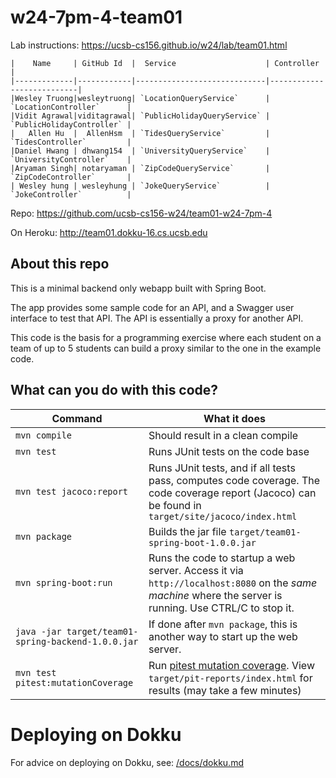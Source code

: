 # w24-7pm-4-team01

Lab instructions: <https://ucsb-cs156.github.io/w24/lab/team01.html>


```
|    Name     | GitHub Id  |  Service                    | Controller                |
|-------------|------------|-----------------------------|---------------------------|
|Wesley Truong|wesleytruong| `LocationQueryService`      | `LocationController`      |
|Vidit Agrawal|viditagrawal| `PublicHolidayQueryService` | `PublicHolidayController` |
|   Allen Hu  |  AllenHsm  | `TidesQueryService`         | `TidesController`         |
|Daniel Hwang | dhwang154  | `UniversityQueryService`    | `UniversityController`    |
|Aryaman Singh| notaryaman | `ZipCodeQueryService`       | `ZipCodeController`       |
| Wesley hung | wesleyhung | `JokeQueryService`          | `JokeController`          |
```


Repo: https://github.com/ucsb-cs156-w24/team01-w24-7pm-4

On Heroku: http://team01.dokku-16.cs.ucsb.edu

## About this repo

This is a minimal backend only webapp built with Spring Boot.

The app provides some sample code for an API, and a Swagger user interface
to test that API.  The API is essentially a proxy for another API.

This code is the basis for a programming exercise where each student on a
team of up to 5 students can build a proxy similar to the one in the example code.

## What can you do with this code?

| Command | What it does   |
|----------|---------------------------------------|
| `mvn compile` | Should result in a clean compile |
| `mvn test` | Runs JUnit tests on the code base |
| `mvn test jacoco:report` | Runs JUnit tests, and if all tests pass, computes code coverage.  The code coverage report (Jacoco) can be found in `target/site/jacoco/index.html` |
| `mvn package` | Builds the jar file `target/team01-spring-boot-1.0.0.jar` |
| `mvn spring-boot:run` | Runs the code to startup a web server.  Access it via `http://localhost:8080` on the *same machine* where the server is running.  Use CTRL/C to stop it. |
| `java -jar target/team01-spring-backend-1.0.0.jar` | If done after `mvn package`, this is another way to start up the web server.|
| `mvn test pitest:mutationCoverage` | Run [pitest mutation coverage](https://pitest.org).  View `target/pit-reports/index.html` for results (may take a few minutes)|

# Deploying on Dokku

For advice on deploying on Dokku, see: [/docs/dokku.md](/docs/dokku.md)

